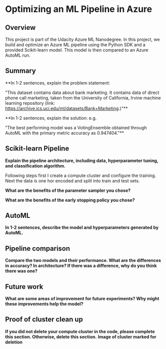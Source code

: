 # Optimizing an ML Pipeline in Azure

## Overview
This project is part of the Udacity Azure ML Nanodegree.
In this project, we build and optimize an Azure ML pipeline using the Python SDK and a provided Scikit-learn model.
This model is then compared to an Azure AutoML run.

## Summary
**In 1-2 sentences, explain the problem statement: 

"This dataset contains data about bank marketing. It contains data of direct phone call marketing, taken from the University of California, Irvine machine learning repository (link: https://archive.ics.uci.edu/ml/datasets/Bank+Marketing.)"**

**In 1-2 sentences, explain the solution: e.g. 

"The best performing model was a VotingEnsemble obtained through AutoML with the primary metric accuracy as 0.947404."**


## Scikit-learn Pipeline
**Explain the pipeline architecture, including data, hyperparameter tuning, and classification algorithm.**

Following steps first I create a compute cluster and configure the training. Next the data is one hor encoded and split into train and test sets.

**What are the benefits of the parameter sampler you chose?**

**What are the benefits of the early stopping policy you chose?**

## AutoML
**In 1-2 sentences, describe the model and hyperparameters generated by AutoML.**

## Pipeline comparison
**Compare the two models and their performance. What are the differences in accuracy? In architecture? If there was a difference, why do you think there was one?**

## Future work
**What are some areas of improvement for future experiments? Why might these improvements help the model?**

## Proof of cluster clean up
**If you did not delete your compute cluster in the code, please complete this section. Otherwise, delete this section.**
**Image of cluster marked for deletion**
